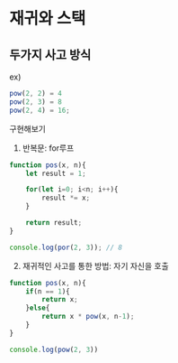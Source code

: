 # 재귀와 스택

## 두가지 사고 방식
ex)

``` jsx
pow(2, 2) = 4
pow(2, 3) = 8
pow(2, 4) = 16;
```
구현해보기 

1. 반복문: for루프
``` jsx
function pos(x, n){
    let result = 1;

    for(let i=0; i<n; i++){
        result *= x;
    }

    return result;
}

console.log(por(2, 3)); // 8
```

2. 재귀적인 사고를 통한 방법: 자기 자신을 호출

``` jsx
function pos(x, n){
    if(n == 1){
        return x;
    }else{
        return x * pow(x, n-1);
    }
}

console.log(pow(2, 3))

```

